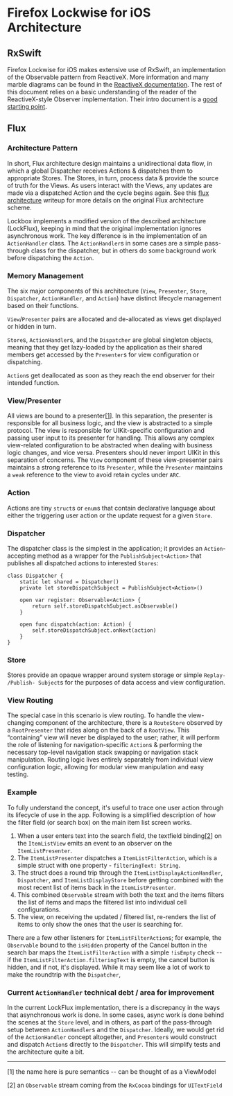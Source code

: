 # Firefox Lockwise for iOS Architecture

## RxSwift

Firefox Lockwise for iOS makes extensive use of RxSwift, an implementation of the Observable pattern from ReactiveX. More information and many marble diagrams can be found in the [ReactiveX documentation](http://reactivex.io/). The rest of this document relies on a basic understanding of the reader of the ReactiveX-style Observer implementation. Their intro document is a [good starting point](http://reactivex.io/intro.html).

## Flux

### Architecture Pattern

In short, Flux architecture design maintains a unidirectional data flow, in which a global Dispatcher receives Actions & dispatches them to appropriate Stores. The Stores, in turn, process data & provide the source of truth for the Views. As users interact with the Views, any updates are made via a dispatched Action and the cycle begins again. See this [flux architecture](https://facebook.github.io/flux/docs/overview.html) writeup for more details on the original Flux architecture scheme.

Lockbox implements a modified version of the described architecture (LockFlux), keeping in mind that the original implementation ignores asynchronous work. The key difference is in the implementation of an `ActionHandler` class. The `ActionHandler`s in some cases are a simple pass-through class for the dispatcher, but in others do some background work before dispatching the `Action`.

### Memory Management

The six major components of this architecture (`View`, `Presenter`, `Store`, `Dispatcher`, `ActionHandler`, and `Action`) have distinct lifecycle management based on their functions.

`View`/`Presenter` pairs are allocated and de-allocated as views get displayed or hidden in turn.

`Store`s, `ActionHandler`s, and the `Dispatcher` are global singleton objects, meaning that they get lazy-loaded by the application as their shared members get accessed by the `Presenter`s for view configuration or dispatching.

`Action`s get deallocated as soon as they reach the end observer for their intended function.

### View/Presenter

All views are bound to a presenter[[1](#note-1)]. In this separation, the presenter is responsible for all business logic, and the view is abstracted to a simple protocol. The view is responsible for UIKit-specific configuration and passing user input to its presenter for handling. This allows any complex view-related configuration to be abstracted when dealing with business logic changes, and vice versa. Presenters should never import UIKit in this separation of concerns. The `View` component of these view-presenter pairs maintains a strong reference to its `Presenter`, while the `Presenter` maintains a `weak` reference to the view to avoid retain cycles under `ARC`.

### Action

Actions are tiny `struct`s or `enum`s that contain declarative language about either the triggering user action or the update request for a given `Store`.

### Dispatcher

The dispatcher class is the simplest in the application; it provides an `Action`-accepting method as a wrapper for the `PublishSubject<Action>` that publishes all dispatched actions to interested `Stores`:

```
class Dispatcher {
    static let shared = Dispatcher()
    private let storeDispatchSubject = PublishSubject<Action>()

    open var register: Observable<Action> {
        return self.storeDispatchSubject.asObservable()
    }

    open func dispatch(action: Action) {
        self.storeDispatchSubject.onNext(action)
    }
}
```

### Store

Stores provide an opaque wrapper around system storage or simple `Replay- /Publish- Subject`s for the purposes of data access and view configuration.

### View Routing

The special case in this scenario is view routing. To handle the view-changing component of the architecture, there is a `RouteStore` observed by a `RootPresenter` that rides along on the back of a `RootView`. This “containing” view will never be displayed to the user; rather, it will perform the role of listening for navigation-specific `Action`s & performing the necessary top-level navigation stack swapping or navigation stack manipulation. Routing logic lives entirely separately from individual view configuration logic, allowing for modular view manipulation and easy testing.

### Example

To fully understand the concept, it's useful to trace one user action through its lifecycle of use in the app. Following is a simplified description of how the filter field (or search box) on the main item list screen works.

1. When a user enters text into the search field, the textfield binding[[2](#note-2)] on the `ItemListView` emits an event to an observer on the `ItemListPresenter`.
2. The `ItemListPresenter` dispatches a `ItemListFilterAction`, which is a simple struct with one property - `filteringText: String`.
3. The struct does a round trip through the `ItemListDisplayActionHandler`, `Dispatcher`, and `ItemListDisplayStore` before getting combined with the most recent list of items back in the `ItemListPresenter`.
4. This combined `Observable` stream with both the text and the items filters the list of items and maps the filtered list into individual cell configurations.
5. The view, on receiving the updated / filtered list, re-renders the list of items to only show the ones that the user is searching for.

There are a few other listeners for `ItemListFilterAction`s; for example, the `Observable` bound to the `isHidden` property of the Cancel button in the search bar maps the `ItemListFilterAction` with a simple `!isEmpty` check -- if the `ItemListFilterAction.filteringText` is empty, the cancel button is hidden, and if not, it's displayed. While it may seem like a lot of work to make the roundtrip with the `Dispatcher`,

### Current `ActionHandler` technical debt / area for improvement

In the current LockFlux implementation, there is a discrepancy in the ways that asynchronous work is done. In some cases, async work is done behind the scenes at the `Store` level, and in others, as part of the pass-through setup between `ActionHandler`s and the `Dispatcher`. Ideally, we would get rid of the `ActionHandler` concept altogether, and `Presenter`s would construct and dispatch `Action`s directly to the `Dispatcher`. This will simplify tests and the architecture quite a bit.

---

<a name="note-1"/>[1] the name here is pure semantics -- can be thought of as a ViewModel

<a name="note-2"/>[2] an `Observable` stream coming from the `RxCocoa` bindings for `UITextField`
